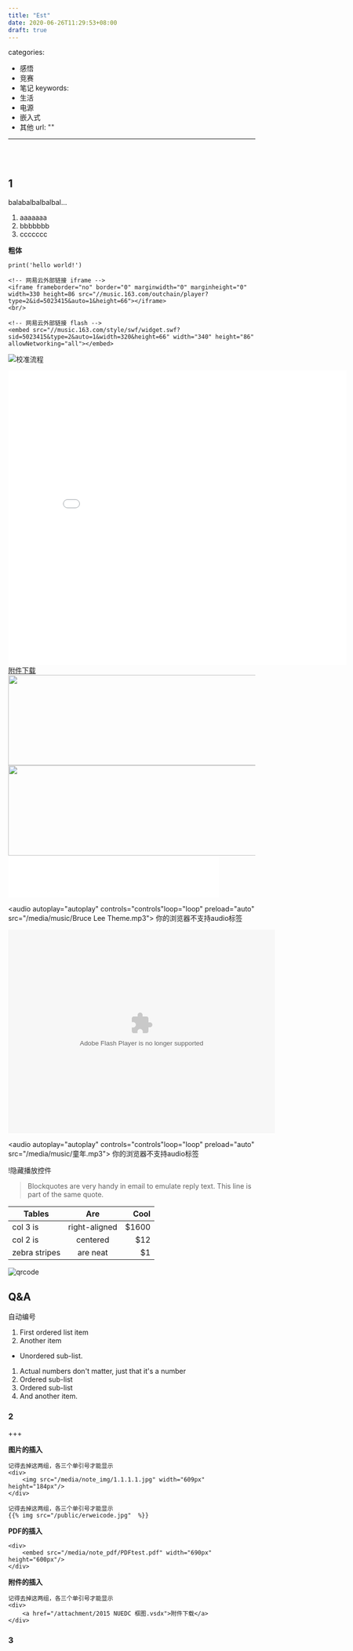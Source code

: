 ```yaml
---
title: "Est"
date: 2020-06-26T11:29:53+08:00
draft: true
---
```

categories:
 - 感悟
 - 竞赛
 - 笔记
keywords:
 - 生活
 - 电源
 - 嵌入式
 - 其他
url: ""

---

<br/>
<br/>

## 1

<!-- <video id="video" controls="" preload="none" poster="http://media.w3.org/2010/05/sintel/poster.png">
      <source id="mp4" src="http://media.w3.org/2010/05/sintel/trailer.mp4" type="video/mp4">
      <source id="webm" src="http://media.w3.org/2010/05/sintel/trailer.webm" type="video/webm">
      <source id="ogv" src="http://media.w3.org/2010/05/sintel/trailer.ogv" type="video/ogg">
      <p>Your user agent does not support the HTML5 Video element.</p>
    </video> -->

balabalbalbalbal...
<br/> 
1. aaaaaaa
2. bbbbbbb
3. ccccccc

**粗体**

```
print('hello world!')
```

```
<!-- 网易云外部链接 iframe -->
<iframe frameborder="no" border="0" marginwidth="0" marginheight="0" width=330 height=86 src="//music.163.com/outchain/player?type=2&id=5023415&auto=1&height=66"></iframe>
<br/>
```

```
<!-- 网易云外部链接 flash -->
<embed src="//music.163.com/style/swf/widget.swf?sid=5023415&type=2&auto=1&width=320&height=66" width="340" height="86"  allowNetworking="all"></embed>
```


![校准流程](/media/note_img/Adrenaline_chemical_structure.png)


<div>
    <embed src="/media/note_pdf/我也谈谈PID_PART_A.pdf" width="690px" height="600px"/>
</div>

<div>
    <a href="/attachment/2015 NUEDC 框图.vsdx">附件下载</a>
</div>


<img src="http://sunduoze.github.io/media/note_img/Adrenaline_chemical_structure.png" width="609px" height="184px"/>
</div>


<div>
    <img src="/media/competition_img/合理布局降低EMI.png" width="609px" height="184px"/>
</div>


<iframe frameborder="no" border="0" marginwidth="0" marginheight="0" width=430 height=86 src="//music.163.com/outchain/player?type=2&id=114389&auto=0&height=66"></iframe>

<audio autoplay="autoplay" controls="controls"loop="loop" preload="auto"
            src="/media/music/Bruce Lee Theme.mp3">
      你的浏览器不支持audio标签
</audio>

<embed height="415" width="544" quality="high" allowfullscreen="true" type="application/x-shockwave-flash" src="//static.hdslb.com/miniloader.swf" flashvars="aid=8506694&page=1" pluginspage="//www.adobe.com/shockwave/download/download.cgi?P1_Prod_Version=ShockwaveFlash"></embed>



<!-- 失败只是一时，我们不愿屈服 -->
<audio autoplay="autoplay" controls="controls"loop="loop" preload="auto"
            src="/media/music/童年.mp3">
      你的浏览器不支持audio标签
</audio>

!隐藏播放控件
<audio autoplay="autoplay">
	<source src="/media/music/童年.mp3" type="audio/mpeg">
</audio>

> Blockquotes are very handy in email to emulate reply text.
> This line is part of the same quote.

| Tables        | Are           | Cool |
| ------------- |:-------------:| -----:|
| col 3 is      | right-aligned | $1600 |
| col 2 is      | centered      |   $12 |
| zebra stripes | are neat      |    $1 |

[link text itself]: http://blog.coderzh.com

![qrcode](https://raw.githubusercontent.com/sunduoze/sunduoze.github.io/master/img/author.jpg)


## Q&A
自动编号<br/>
1. First ordered list item
1. Another item
  * Unordered sub-list.
1. Actual numbers don't matter, just that it's a number
  1. Ordered sub-list
  1. Ordered sub-list
1. And another item.

### 2
+++

**图片的插入**
```
记得去掉这两组，各三个单引号才能显示
<div>
    <img src="/media/note_img/1.1.1.1.jpg" width="609px" height="184px"/>
</div>

```
```
记得去掉这两组，各三个单引号才能显示
{{% img src="/public/erweicode.jpg"  %}}
```
**PDF的插入**
```
<div>
    <embed src="/media/note_pdf/PDFtest.pdf" width="690px" height="600px"/>
</div>
```

**附件的插入**
```
记得去掉这两组，各三个单引号才能显示
<div>
    <a href="/attachment/2015 NUEDC 框图.vsdx">附件下载</a>
</div>
```
### 3

<br/>
<br/>
<br/>
<br/>
<br/>